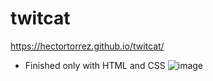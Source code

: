 # twitcat
https://hectortorrez.github.io/twitcat/
- Finished only with HTML and CSS
![image](https://user-images.githubusercontent.com/69362017/199379532-38e98f7d-9369-40f9-b68e-4c8afe67be2e.png)
